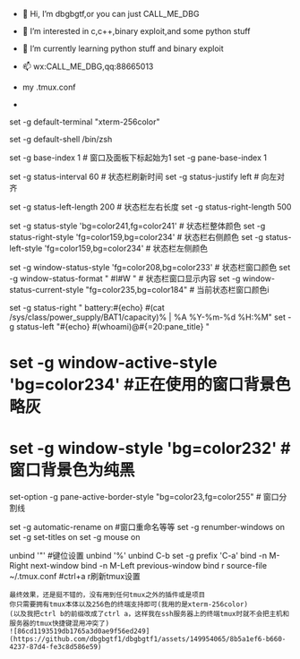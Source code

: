 - 👋 Hi, I’m dbgbgtf,or you can just CALL_ME_DBG
- 👀 I’m interested in c,c++,binary exploit,and some python stuff
- 🌱 I’m currently learning python stuff and binary exploit
- 📫 wx:CALL_ME_DBG,qq:88665013

- my .tmux.conf
- ```.conf
set -g default-terminal "xterm-256color"

set -g default-shell /bin/zsh

set -g base-index 1 # 窗口及面板下标起始为1
set -g pane-base-index 1

set -g status-interval 60 # 状态栏刷新时间
set -g status-justify left # 向左对齐

set -g status-left-length 200 # 状态栏左右长度
set -g status-right-length 500

set -g status-style 'bg=color241,fg=color241' # 状态栏整体颜色
set -g status-right-style 'fg=color159,bg=color234' # 状态栏右侧颜色
set -g status-left-style 'fg=color159,bg=color234' # 状态栏左侧颜色

set -g window-status-style 'fg=color208,bg=color233' # 状态栏窗口颜色
set -g window-status-format " #I#W " # 状态栏窗口显示内容
set -g window-status-current-style "fg=color235,bg=color184" # 当前状态栏窗口颜色i

set -g status-right " battery:#{echo} #(cat /sys/class/power_supply/BAT1/capacity)% | %A %Y-%m-%d %H:%M"
set -g status-left "#{echo} #(whoami)@#{=20:pane_title} "

# set -g window-active-style 'bg=color234' #正在使用的窗口背景色略灰
# set -g window-style 'bg=color232' #窗口背景色为纯黑

set-option -g pane-active-border-style "bg=color23,fg=color255" # 窗口分割线

set -g automatic-rename on #窗口重命名等等
set -g renumber-windows on
set -g set-titles on
set -g mouse on

unbind '"' #键位设置
unbind '%'
unbind C-b
set -g prefix 'C-a'
bind -n M-Right next-window
bind -n M-Left previous-window
bind r source-file ~/.tmux.conf #ctrl+a r刷新tmux设置
  ```
最终效果，还是挺不错的，没有用到任何tmux之外的插件或是项目
你只需要拥有tmux本体以及256色的终端支持即可(我用的是xterm-256color)
(以及我把ctrl b的前缀改成了ctrl a，这样我在ssh服务器上的终端tmux时就不会把主机和服务器的tmux快捷键混用冲突了)
![86cd1193519db1765a3d0ae9f56ed249](https://github.com/dbgbgtf1/dbgbgtf1/assets/149954065/8b5a1ef6-b660-4237-87d4-fe3c8d586e59)


  
